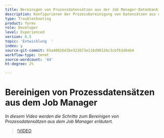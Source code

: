 ```yaml
---
title: Bereinigen von Prozessdatensätzen aus der Job Manager-Datenbank
description: Konfigurieren der Prozessbereinigung von Datensätzen aus der Job Manager-Datenbank
type: Troubleshooting
product: forms
role: Developer
level: Experienced
version: 6.5
topic: 'Entwicklung  '
index: y
source-git-commit: 65a40826d3be322673e116d98124c3cbfb1d6eb4
workflow-type: tm+mt
source-wordcount: '44'
ht-degree: 2%

---
```


# Bereinigen von Prozessdatensätzen aus dem Job Manager

*In diesem Video werden die Schritte zum Bereinigen von Prozessdatensätzen aus dem Job Manager erläutert.*

>[!VIDEO](https://video.tv.adobe.com/v/335577?quality=9&learn=on)
